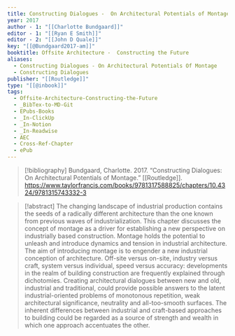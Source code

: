 ```yaml
---
title: Constructing Dialogues -  On Architectural Potentials of Montage
year: 2017
author - 1: "[[Charlotte Bundgaard]]"
editor - 1: "[[Ryan E Smith]]"
editor - 2: "[[John D Quale]]"
key: "[[@Bundgaard2017-am]]"
booktitle: Offsite Architecture -  Constructing the Future
aliases:
  - Constructing Dialogues - On Architectural Potentials Of Montage
  - Constructing Dialogues
publisher: "[[Routledge]]"
type: "[[@inbook]]"
tags:
  - Offsite-Architecture-Constructing-the-Future
  - _BibTex-to-MD-Git
  - EPubs-Books
  - _In-ClickUp
  - _In-Notion
  - _In-Readwise
  - AEC
  - Cross-Ref-Chapter
  - ePub
---
```


> [!bibliography]
> Bundgaard, Charlotte. 2017. “Constructing Dialogues: On Architectural Potentials of Montage.” [[Routledge]]. https://www.taylorfrancis.com/books/9781317588825/chapters/10.4324/9781315743332-3

> [!abstract]
> The changing landscape of industrial production contains the seeds of a radically different architecture than the one known from previous waves of industrialization. This chapter discusses the concept of montage as a driver for establishing a new perspective on industrially based construction. Montage holds the potential to unleash and introduce dynamics and tension in industrial architecture. The aim of introducing montage is to engender a new industrial conception of architecture. Off-site versus on-site, industry versus craft, system versus individual, speed versus accuracy: developments in the realm of building construction are frequently explained through dichotomies. Creating architectural dialogues between new and old, industrial and traditional, could provide possible answers to the latent industrial-oriented problems of monotonous repetition, weak architectural significance, neutrality and all-too-smooth surfaces. The inherent differences between industrial and craft-based approaches to building could be regarded as a source of strength and wealth in which one approach accentuates the other.